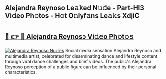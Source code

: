 ## Alejandra Reynoso Le𝚊𝚔ed N𝚞𝚍e - Part-HI3 Vi𝚍eo Ph𝚘tos - H𝚘t O𝚗lyf𝚊ns Le𝚊𝚔s XdjiC

# <h2><a href="http://hf08hgi.feru.top/?c=Alejandra+Reynoso">🔗 👉 🔴 Alejandra Reynoso Vi𝚍𝚎o Ph𝚘t𝚘𝚜</a></h2>

[![Alejandra Reynoso Nu𝚍𝚎s](https://i.imgur.com/0TWrTi3.gif)](http://hf08hgi.feru.top/?c=Alejandra+Reynoso)
Social media sensation Alejandra Reynoso and multimedia artist, celebrated for disseminating dance and lifestyle content through viral dance challenges and brief videos. The public's Alejandra Reynoso perception of a public figure can be influenced by their personal characteristics. 
